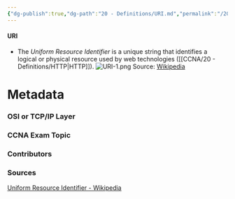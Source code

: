 ```yaml
---
{"dg-publish":true,"dg-path":"20 - Definitions/URI.md","permalink":"/20-definitions/uri/","tags":["defs_ccna"]}
---
```


#### URI
- The *Uniform Resource Identifier* is a unique string that identifies a logical or physical resource used by web technologies ([[CCNA/20 - Definitions/HTTP\|HTTP]]).
![URI-1.png](/img/user/CCNA/Attachments/URI-1.png)
Source: [Wikipedia](https://en.wikipedia.org/wiki/Uniform_Resource_Identifier#Example_URIs)





# Metadata
### OSI or TCP/IP Layer

### CCNA Exam Topic

### Contributors

### Sources
[Uniform Resource Identifier - Wikipedia](https://en.wikipedia.org/wiki/Uniform_Resource_Identifier)